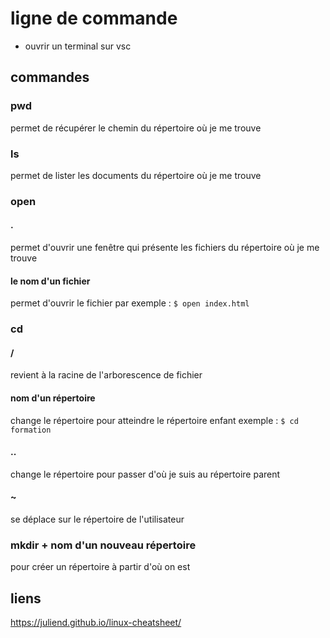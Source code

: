 # ligne de commande 
- ouvrir un terminal sur vsc
## commandes

### pwd
permet de récupérer le chemin du répertoire où je me trouve
### ls
permet de lister les documents du répertoire où je me trouve
### open
#### .
permet d'ouvrir une fenêtre qui présente les fichiers du répertoire où je me trouve
#### le nom d'un fichier
permet d'ouvrir le fichier par
exemple : `$ open index.html`
### cd
#### /
revient à la racine de l'arborescence de fichier
#### nom d'un répertoire
change le répertoire pour atteindre le répertoire enfant
exemple : `$ cd formation`
#### ..
change le répertoire pour passer d'où je suis au répertoire parent
#### ~
se déplace sur le répertoire de l'utilisateur
### mkdir + nom d'un nouveau répertoire
pour créer un répertoire à partir d'où on est


## liens
https://juliend.github.io/linux-cheatsheet/